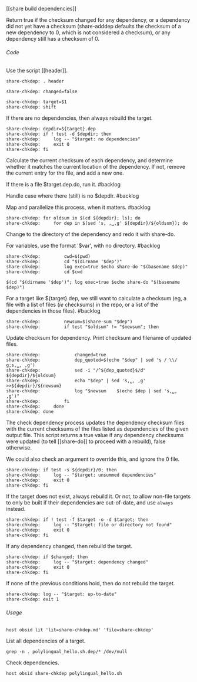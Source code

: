 [[share build dependencies]]

Return true if the checksum changed for any dependency, or a dependency did not yet have a checksum (share-adddep defaults the checksum of a new dependency to 0, which is not considered a checksum), or any dependency still has a checksum of 0.

###### Code

Use the script [[header]].

	share-chkdep: . header

	share-chkdep: changed=false

	share-chkdep: target=$1
	share-chkdep: shift

If there are no dependencies, then always rebuild the target.

	share-chkdep: depdir=${target}.dep
	share-chkdep: if ! test -d $depdir; then
	share-chkdep:     log -- "$target: no dependencies"
	share-chkdep:     exit 0
	share-chkdep: fi

Calculate the current checksum of each dependency, and determine whether it matches the current location of the dependency.  If not, remove the current entry for the file, and add a new one.

If there is a file $target.dep.do, run it.  #backlog 

Handle case where there (still) is no $depdir.  #backlog 

Map and parallelize this process, when it matters.  #backlog

	share-chkdep: for oldsum in $(cd ${depdir}; ls); do
	share-chkdep:     for dep in $(sed 's, ,␣,g' ${depdir}/${oldsum}); do

Change to the directory of the dependency and redo it with share-do.

For variables, use the format '$var', with no directory.  #backlog 

	share-chkdep:         cwd=$(pwd)
	share-chkdep:         cd "$(dirname '$dep')"
	share-chkdep:         log exec=true $echo share-do "$(basename $dep)"
	share-chkdep:         cd $cwd

	$(cd "$(dirname '$dep')"; log exec=true $echo share-do "$(basename $dep)")

For a target like ${target}.dep, we still want to calculate a checksum (eg, a file with a list of files (_ie_ checksums) in the repo, or a list of the dependencies in those files).  #backlog

	share-chkdep:         newsum=$(share-sum "$dep")
	share-chkdep:         if test "$oldsum" != "$newsum"; then

Update checksum for dependency.  Print checksum and filename of updated files.

	share-chkdep:             changed=true
	share-chkdep:             dep_quoted=$(echo "$dep" | sed 's / \\/ g;s,␣, ,g')
	share-chkdep:             sed -i "/^${dep_quoted}$/d" ${depdir}/${oldsum}
	share-chkdep:             echo "$dep" | sed 's,␣, ,g' >>${depdir}/${newsum}
	share-chkdep:             log "$newsum    $(echo $dep | sed 's,␣, ,g')"
	share-chkdep:         fi
	share-chkdep:     done
	share-chkdep: done

The check dependency process updates the dependency checksum files with the current checksums of the files listed as dependencies of the given output file.  This script returns a true value if any dependency checksums were updated (to tell [[share-do]] to proceed with a rebuild), false otherwise.

We could also check an argument to override this, and ignore the 0 file.

	share-chkdep: if test -s ${depdir}/0; then
	share-chkdep:     log -- "$target: unsummed dependencies"
	share-chkdep:     exit 0
	share-chkdep: fi

If the target does not exist, always rebuild it.  Or not, to allow non-file targets to only be built if their dependencies are out-of-date, and use `always` instead.

	share-chkdep: if ! test -f $target -o -d $target; then
	share-chkdep:     log -- "$target: file or directory not found"
	share-chkdep:     exit 0
	share-chkdep: fi

If any dependency changed, then rebuild the target.

	share-chkdep: if $changed; then
	share-chkdep:     log -- "$target: dependency changed"
	share-chkdep:     exit 0
	share-chkdep: fi

If none of the previous conditions hold, then do not rebuild the target.

	share-chkdep: log -- "$target: up-to-date"
	share-chkdep: exit 1

###### Usage

	host obsid lit 'lit=share-chkdep.md' 'file=share-chkdep'

List all dependencies of a target.

	grep -n . polylingual_hello.sh.dep/* /dev/null

Check dependencies.

	host obsid share-chkdep polylingual_hello.sh
